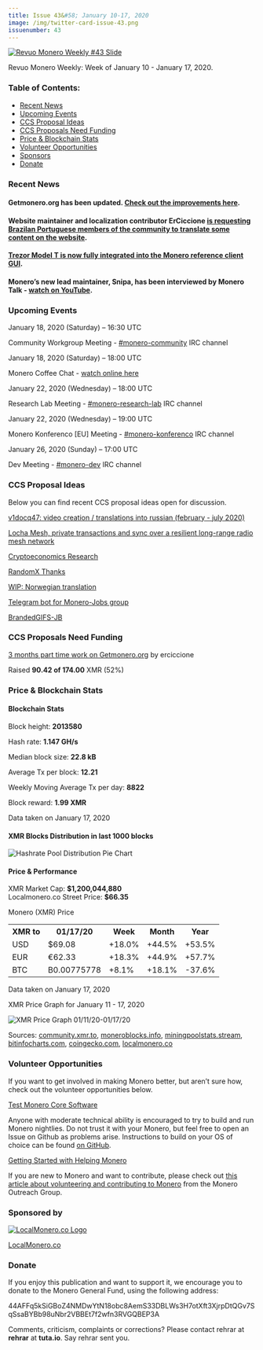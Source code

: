 ```yaml
---
title: Issue 43&#58; January 10-17, 2020
image: /img/twitter-card-issue-43.png
issuenumber: 43
---
```

[<img src="/img/img-issue43.png" alt="Revuo Monero Weekly #43 Slide" class="img-lead">](/issue-43.html)

<p class="text-lead">Revuo Monero Weekly: Week of January 10 - January 17, 2020.</p>
<!--more-->

<h3>Table of Contents:</h3>
<ul class="contents">
    <li><a href="#news">Recent News</a></li>
    <li><a href="#events">Upcoming Events</a></li>
    <li><a href="#ideas">CCS Proposal Ideas</a></li>
    <li><a href="#proposals">CCS Proposals Need Funding</a></li>
    <li><a href="#stats">Price & Blockchain Stats</a></li>
    <li><a href="#volunteer">Volunteer Opportunities</a></li>
    <li><a href="#sponsor">Sponsors</a></li>
    <li><a href="#donate">Donate</a></li>
</ul>

<h3 id="news">Recent News</h3>

<div class="newsbyte">
    <h4>Getmonero.org has been updated. <a href="https://www.reddit.com/r/Monero/comments/enlrvy/getmoneroorg_updated_improved_hangouts_page/" target="_blank">Check out the improvements here</a>.
    </h4>
</div>

<div class="newsbyte">
    <h4>Website maintainer and localization contributor ErCiccione <a href="https://www.reddit.com/r/Monero/comments/ep4eqx/do_you_speak_brazilian_portuguese_some_documents/" target="_blank">is requesting Brazilan Portuguese members of the community to translate some content on the website</a>.
    </h4>
</div>

<div class="newsbyte">
    <h4><a href="https://blog.trezor.io/trezor-model-t-is-fully-integrated-into-the-official-monero-client-b6f9bd31e7f" target="_blank">Trezor Model T is now fully integrated into the Monero reference client GUI</a>.
    </h4>
</div>

<div class="newsbyte">
    <h4>Monero’s new lead maintainer, Snipa, has been interviewed by Monero Talk - <a href="https://youtu.be/UgqYeVbeCjA" target="_blank">watch on YouTube</a>.
    </h4>
</div>


<h3 id="events">Upcoming Events</h3>

<div class="event">
    <p class="date" markdown="1">January 18, 2020 (Saturday) – 16:30 UTC</p>
    <p markdown="1">Community Workgroup Meeting - <a href="irc://chat.freenode.net/#monero-community" target="_blank">#monero-community</a> IRC channel</p>
</div>

<div class="event">
    <p class="date">January 18, 2020 (Saturday) – 18:00 UTC</p>
    <p>Monero Coffee Chat - <a href="https://www.youtube.com/channel/UCKxLNPJeEjPXOke55i5AIXA" target="_blank">watch online here</a></p>
</div>

<div class="event">
    <p class="date" markdown="1">January 22, 2020 (Wednesday) – 18:00 UTC</p>
    <p markdown="1">Research Lab Meeting - <a href="irc://chat.freenode.net/#monero-research-lab" target="_blank">#monero-research-lab</a> IRC channel</p>
</div>

<div class="event">
    <p class="date" markdown="1">January 22, 2020 (Wednesday) – 19:00 UTC</p>
    <p markdown="1">Monero Konferenco [EU] Meeting - <a href="irc://chat.freenode.net/#monero-konferenco" target="_blank">#monero-konferenco</a> IRC channel</p>
</div>

<div class="event">
    <p class="date" markdown="1">January 26, 2020 (Sunday) – 17:00 UTC</p>
    <p markdown="1">Dev Meeting - <a href="irc://chat.freenode.net/#monero-dev" target="_blank">#monero-dev</a> IRC channel</p>
</div>

<h3 id="ideas">CCS Proposal Ideas</h3>

<p>Below you can find recent CCS proposal ideas open for discussion.</p>

<div class="proposal">
<p><a href="https://repo.getmonero.org/monero-project/ccs-proposals/merge_requests/116" target="_blank">v1docq47: video creation / translations into russian (february - july 2020)</a></p>
</div>

<div class="proposal">
<p><a href="https://repo.getmonero.org/monero-project/ccs-proposals/merge_requests/115" target="_blank">Locha Mesh, private transactions and sync over a resilient long-range radio mesh network</a></p>
</div>

<div class="proposal">
<p><a href="https://repo.getmonero.org/monero-project/ccs-proposals/merge_requests/113" target="_blank">Cryptoeconomics Research</a></p>
</div>

<div class="proposal">
<p><a href="https://repo.getmonero.org/monero-project/ccs-proposals/merge_requests/107" target="_blank">RandomX Thanks</a></p>
</div>

<div class="proposal">
<p><a href="https://repo.getmonero.org/monero-project/ccs-proposals/merge_requests/102" target="_blank">WIP: Norwegian translation</a></p>
</div>

<div class="proposal">
<p><a href="https://repo.getmonero.org/monero-project/ccs-proposals/merge_requests/91" target="_blank">Telegram bot for Monero-Jobs group</a></p>
</div>

<div class="proposal">
<p><a href="https://repo.getmonero.org/monero-project/ccs-proposals/merge_requests/88" target="_blank">BrandedGIFS-JB</a></p>
</div>

<h3 id="proposals">CCS Proposals Need Funding</h3>

<div class="proposal">
    <p><a href="https://ccs.getmonero.org/proposals/ErCiccione-website-jan-march.html" target="_blank">3 months part time work on Getmonero.org</a> by erciccione</p>
    <p>Raised <b>90.42 of 174.00</b> XMR (52%)</p>
</div>

<h3 id="stats">Price & Blockchain Stats</h3>

<h4 class="stat">Blockchain Stats</h4>

<div class="bcstats">
    <p>Block height: <b>2013580</b></p>
    <p>Hash rate: <b>1.147 GH/s</b></p>
    <p>Median block size: <b>22.8 kB</b></p>
    <p>Average Tx per block: <b>12.21</b></p>
    <p>Weekly Moving Average Tx per day: <b>8822</b></p>
    <p>Block reward: <b>1.99 XMR</b></p>
</div>
<p class="note">Data taken on January 17, 2020</p>

<h4 class="stat">XMR Blocks Distribution in last 1000 blocks</h4>
<p><img src="/img/hashrate-pool-distribution-0117.png" alt="Hashrate Pool Distribution Pie Chart"/></p>

<h4 class="stat">Price & Performance</h4>

<div class="price-intro">XMR Market Cap: <b>$1,200,044,880</b><br>Localmonero.co Street Price: <b>$66.35</b></div>

<p class="table-title">Monero (XMR) Price</p>
<table class="price-table">
  <tr class="row1">
    <th>XMR to</th>
    <th>01/17/20</th>
    <th>Week</th>
    <th>Month</th>
    <th>Year</th>
  </tr>
  <tr>
    <td data-th="XMR to">USD</td>
    <td data-th="01/17/20">$69.08</td>
    <td data-th="Week" class="green">+18.0%</td>
    <td data-th="Month" class="green">+44.5%</td>
    <td data-th="Year" class="green">+53.5%</td>
  </tr>
  <tr class="row3">
    <td data-th="XMR to">EUR</td>
    <td data-th="01/17/20">€62.33</td>
    <td data-th="Week" class="green">+18.3%</td>
    <td data-th="Month" class="green">+44.9%</td>
    <td data-th="Year" class="green">+57.7%</td>
  </tr>
  <tr>
    <td data-th="XMR to">BTC</td>
    <td data-th="01/17/20">B0.00775778</td>
    <td data-th="Week" class="green">+8.1%</td>
    <td data-th="Month" class="green">+18.1%</td>
    <td data-th="Year" class="red">-37.6%</td>
  </tr>
</table>
<p class="note">Data taken on January 17, 2020</p>

<p class="table-title">XMR Price Graph for January 11 - 17, 2020</p>

![XMR Price Graph 01/11/20-01/17/20](/img/weekly-chart-0117.png "XMR Price Graph 01/11/20-01/17/20") 

Sources: <a href="https://community.xmr.to/explorer/mainnet/" target="_blank">community.xmr.to</a>, <a href="https://moneroblocks.info/stats/transaction-stats" target="_blank">moneroblocks.info</a>, <a href="https://miningpoolstats.stream/monero" target="_blank">miningpoolstats.stream</a>, <a href="https://bitinfocharts.com/monero/" target="_blank">bitinfocharts.com</a>, <a href="https://www.coingecko.com/" target="_blank">coingecko.com</a>, <a href="https://localmonero.co/" target="_blank">localmonero.co</a>

<h3 id="volunteer">Volunteer Opportunities</h3>

<p>If you want to get involved in making Monero better, but aren’t sure how, check out the volunteer opportunities below.</p>

<div class="newsbyte">
    <p class="date"><a href="https://github.com/monero-project/monero" target="_blank">Test Monero Core Software</a></p>
    <p>Anyone with moderate technical ability is encouraged to try to build and run Monero nightlies. Do not trust it with your Monero, but feel free to open an Issue on Github as problems arise. Instructions to build on your OS of choice can be found <a href="https://github.com/monero-project/monero#compiling-monero-from-source" target="_blank">on GitHub</a>. </p>
</div>

<div class="newsbyte">
    <p class="date"><a href="https://github.com/monero-project/monero" target="_blank">Getting Started with Helping Monero</a></p>
    <p>If you are new to Monero and want to contribute, please check out <a href="https://www.monerooutreach.org/stories/getting-started-helping-monero.php" target="_blank">this article about volunteering and contributing to Monero</a> from the Monero Outreach Group. </p>
</div>

<h3 id="sponsor">Sponsored by</h3>

<p><a href="https://localmonero.co/" target="_blank"><img src="/img/localmonero-logo.png" alt="LocalMonero.co Logo" class="localmonero"></a></p>

<p class="text-center"><a href="https://localmonero.co/" target="_blank">LocalMonero.co</a></p>

<h3 id="donate">Donate</h3>

<p markdown="1">If you enjoy this publication and want to support it, we encourage you to donate to the Monero General Fund, using the following address:</p>

<p class="address" markdown="1">44AFFq5kSiGBoZ4NMDwYtN18obc8AemS33DBLWs3H7otXft3XjrpDtQGv7SqSsaBYBb98uNbr2VBBEt7f2wfn3RVGQBEP3A</p>

<!--p><a href="monero:44AFFq5kSiGBoZ4NMDwYtN18obc8AemS33DBLWs3H7otXft3XjrpDtQGv7SqSsaBYBb98uNbr2VBBEt7f2wfn3RVGQBEP3A" class="qr"><img src="/img/donate-monero.png"></a></p-->

Comments, criticism, complaints or corrections? Please contact rehrar at **rehrar** at **tuta.io**. Say rehrar sent you.